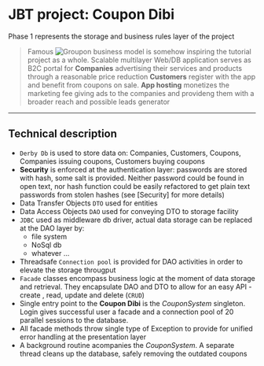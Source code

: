 # JBT project: Coupon Dibi

Phase 1 represents the storage and business rules layer of the project

> Famous ![Groupon](https://upload.wikimedia.org/wikipedia/commons/thumb/9/98/Groupon_Logo.svg/250px-Groupon_Logo.svg.png "Groupon") business model is somehow inspiring the tutorial project as a whole. 
> Scalable multilayer Web/DB application serves as B2C portal for **Companies** advertising their services and products through a reasonable price reduction 
> **Customers** register with the app and benefit from coupons on sale.
> **App hosting** monetizes the marketing fee giving ads to the companies and provideng them with a broader reach and possible leads generator

***

## Technical description

  - `Derby Db` is used to store data on: Companies, Customers, Coupons, Companies issuing coupons, Customers buying coupons
  - **Security** is enforced at the authentication layer: passwords are stored with hash, some salt is provided. Neither password could be found in open text, nor hash function could be easily refactored to get plain text passwords from stolen hashes (see [Security] for more details)
  - Data Transfer Objects `DTO` used for entities
  - Data Access Objects `DAO` used for conveying DTO to storage facility
  - `JDBC` used as middleware db driver, actual data storage can be replaced at the DAO layer by:
    - file system
    - NoSql db 
    - whatever ...
  - Threadsafe ``Connection pool`` is provided for DAO activities in order to elevate the storage througput 
  - `Facade` classes encompass business logic at the moment of data storage and retrieval. They encapsulate DAO and DTO to allow for an easy API - create , read, update and delete (`CRUD`)
  - Single entry point to the **Coupon Dibi** is the *CouponSystem* singleton. Login gives successful user a facade and a connection pool of 20 parallel sessions to the database.
  - All facade methods throw single type of Exception to provide for unified error handling at the presentation layer
  - A background routine acompanies the *CouponSystem*. A separate thread cleans up the database, safely removing the outdated coupons
